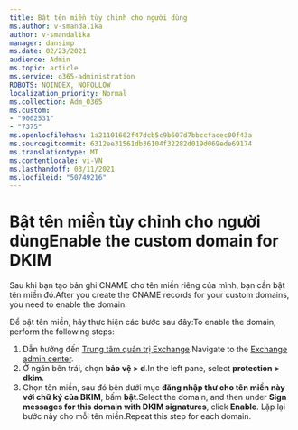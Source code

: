```yaml
---
title: Bật tên miền tùy chỉnh cho người dùng
ms.author: v-smandalika
author: v-smandalika
manager: dansimp
ms.date: 02/23/2021
audience: Admin
ms.topic: article
ms.service: o365-administration
ROBOTS: NOINDEX, NOFOLLOW
localization_priority: Normal
ms.collection: Adm_O365
ms.custom:
- "9002531"
- "7375"
ms.openlocfilehash: 1a21101602f47dcb5c9b607d7bbccfacec00f43a
ms.sourcegitcommit: 6312ee31561db36104f32282d019d069ede69174
ms.translationtype: MT
ms.contentlocale: vi-VN
ms.lasthandoff: 03/11/2021
ms.locfileid: "50749216"
---
```

# <a name="enable-the-custom-domain-for-dkim"></a><span data-ttu-id="9b8e3-102">Bật tên miền tùy chỉnh cho người dùng</span><span class="sxs-lookup"><span data-stu-id="9b8e3-102">Enable the custom domain for DKIM</span></span>

<span data-ttu-id="9b8e3-103">Sau khi bạn tạo bản ghi CNAME cho tên miền riêng của mình, bạn cần bật tên miền đó.</span><span class="sxs-lookup"><span data-stu-id="9b8e3-103">After you create the CNAME records for your custom domains, you need to enable the domain.</span></span>

<span data-ttu-id="9b8e3-104">Để bật tên miền, hãy thực hiện các bước sau đây:</span><span class="sxs-lookup"><span data-stu-id="9b8e3-104">To enable the domain, perform the following steps:</span></span>

1. <span data-ttu-id="9b8e3-105">Dẫn hướng đến [Trung tâm quản trị Exchange](https://outlook.office365.com/ecp/).</span><span class="sxs-lookup"><span data-stu-id="9b8e3-105">Navigate to the [Exchange admin center](https://outlook.office365.com/ecp/).</span></span>
2. <span data-ttu-id="9b8e3-106">Ở ngăn bên trái, chọn **bảo vệ > d**.</span><span class="sxs-lookup"><span data-stu-id="9b8e3-106">In the left pane, select **protection > dkim**.</span></span>
3. <span data-ttu-id="9b8e3-107">Chọn tên miền, sau đó bên dưới mục **đăng nhập thư cho tên miền này với chữ ký của BKIM**, bấm **bật**.</span><span class="sxs-lookup"><span data-stu-id="9b8e3-107">Select the domain, and then under **Sign messages for this domain with DKIM signatures**, click **Enable**.</span></span> <span data-ttu-id="9b8e3-108">Lặp lại bước này cho mỗi tên miền.</span><span class="sxs-lookup"><span data-stu-id="9b8e3-108">Repeat this step for each domain.</span></span>

